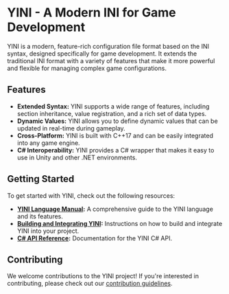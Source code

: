 # YINI - A Modern INI for Game Development

YINI is a modern, feature-rich configuration file format based on the INI syntax, designed specifically for game development. It extends the traditional INI format with a variety of features that make it more powerful and flexible for managing complex game configurations.

## Features

*   **Extended Syntax:** YINI supports a wide range of features, including section inheritance, value registration, and a rich set of data types.
*   **Dynamic Values:** YINI allows you to define dynamic values that can be updated in real-time during gameplay.
*   **Cross-Platform:** YINI is built with C++17 and can be easily integrated into any game engine.
*   **C# Interoperability:** YINI provides a C# wrapper that makes it easy to use in Unity and other .NET environments.

## Getting Started

To get started with YINI, check out the following resources:

*   **[YINI Language Manual](YINI.md):** A comprehensive guide to the YINI language and its features.
*   **[Building and Integrating YINI](docs/Building.md):** Instructions on how to build and integrate YINI into your project.
*   **[C# API Reference](docs/CSharpAPI.md):** Documentation for the YINI C# API.

## Contributing

We welcome contributions to the YINI project! If you're interested in contributing, please check out our [contribution guidelines](CONTRIBUTING.md).
